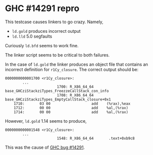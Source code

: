 # GHC #14291 repro

This testcase causes linkers to go crazy. Namely,

 * `ld.gold` produces incorrect output
 * `ld.lld` 5.0 segfaults

Curiously `ld.bfd` seems to work fine.

The linker script seems to be critical to both failures.

In the case of `ld.gold` the linker produces an object file that contains an
incorrect definition for `r1Cy_closure`. The correct output should be:
```
0000000000001700 <r1Cy_closure>:
        ...
                        1700: R_X86_64_64       base_GHCziStackziTypes_FreezzeCallStack_con_info
                        1708: R_X86_64_64       base_GHCziStackziTypes_EmptyCallStack_closure+0x1
    1710:       03 00                   add    (%rax),%eax
    1712:       00 00                   add    %al,(%rax)
    1714:       00 00                   add    %al,(%rax)
```
However, `ld.gold` 1.14 seems to produce,
```
0000000000001548 <r1Cy_closure>:
        ...
                        1548: R_X86_64_64       .text+0xb9c8
```

This was the cause of [GHC bug #14291](https://ghc.haskell.org/trac/ghc/ticket/14291).
